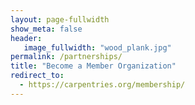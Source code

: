 ```yaml
---
layout: page-fullwidth
show_meta: false
header:
   image_fullwidth: "wood_plank.jpg"
permalink: /partnerships/
title: "Become a Member Organization"
redirect_to:
  - https://carpentries.org/membership/
---
```



